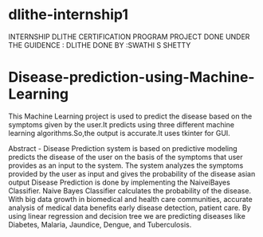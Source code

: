 # dlithe-internship1
INTERNSHIP DLITHE CERTIFICATION PROGRAM
PROJECT DONE UNDER THE GUIDENCE : DLITHE 
DONE BY :SWATHI S SHETTY

# Disease-prediction-using-Machine-Learning
This Machine Learning project is used to predict the disease based on the symptoms given by the user.It predicts using three different machine learning algorithms.So,the output is accurate.It uses tkinter for GUI.

Abstract - Disease Prediction system is based on
predictive modeling predicts the disease of the user on the
basis of the symptoms that user provides as an input to the
system. The system analyzes the symptoms provided by the
user as input and gives the probability of the disease asian
output Disease Prediction is done by implementing the
NaiveiBayes Classifier. Naive Bayes Classifier calculates the
probability of the disease. With big data growth in
biomedical and health care communities, accurate analysis
of medical data benefits early disease detection, patient
care. By using linear regression and decision tree we are
predicting diseases like Diabetes, Malaria, Jaundice, Dengue,
and Tuberculosis.

